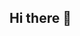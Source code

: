 ## Hi there 👋

<!--
**Rodfuchs/Rodfuchs** is a ✨ _special_ ✨ repository because its `README.md` (this file) appears on your GitHub profile.
                    
Here are some ideas to get you started:

- 🔭 I’m currently working on ... 
- 🌱 I’m currently learning ...
- 👯 I’m looking to collaborate on ...
- 🤔 I’m looking for help with ...
- 💬 Ask me about ...
- 📫 How to reach me: ...
- 😄 Pronouns: ...
- ⚡ Fun fact: ...
-->
